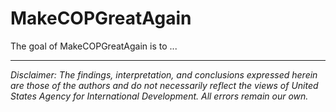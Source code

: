 
# MakeCOPGreatAgain

<!-- badges: start -->
<!-- badges: end -->

The goal of MakeCOPGreatAgain is to ...


---

*Disclaimer: The findings, interpretation, and conclusions expressed herein are those of the authors and do not necessarily reflect the views of United States Agency for International Development. All errors remain our own.*